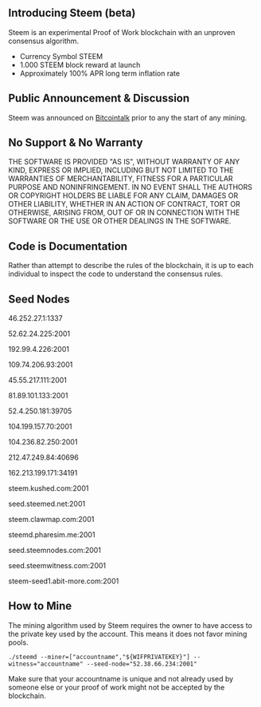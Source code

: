 Introducing Steem (beta)
-----------------

Steem is an experimental Proof of Work blockchain with an unproven consensus
algorithm. 

  - Currency Symbol STEEM 
  - 1.000 STEEM block reward at launch
  - Approximately 100% APR long term inflation rate

Public Announcement & Discussion
--------------------------------

Steem was announced on [Bitcointalk](https://bitcointalk.org/index.php?topic=1410943.new) prior to
any the start of any mining.  

No Support & No Warranty 
------------------------
THE SOFTWARE IS PROVIDED "AS IS", WITHOUT WARRANTY OF ANY KIND, EXPRESS OR
IMPLIED, INCLUDING BUT NOT LIMITED TO THE WARRANTIES OF MERCHANTABILITY,
FITNESS FOR A PARTICULAR PURPOSE AND NONINFRINGEMENT. IN NO EVENT SHALL THE
AUTHORS OR COPYRIGHT HOLDERS BE LIABLE FOR ANY CLAIM, DAMAGES OR OTHER
LIABILITY, WHETHER IN AN ACTION OF CONTRACT, TORT OR OTHERWISE, ARISING FROM,
OUT OF OR IN CONNECTION WITH THE SOFTWARE OR THE USE OR OTHER DEALINGS IN
THE SOFTWARE.

Code is Documentation
---------------------

Rather than attempt to describe the rules of the blockchain, it is up to
each individual to inspect the code to understand the consensus rules.  

Seed Nodes
----------

46.252.27.1:1337

52.62.24.225:2001

192.99.4.226:2001

109.74.206.93:2001

45.55.217.111:2001

81.89.101.133:2001

52.4.250.181:39705

104.199.157.70:2001

104.236.82.250:2001

212.47.249.84:40696

162.213.199.171:34191

steem.kushed.com:2001

seed.steemed.net:2001

steem.clawmap.com:2001

steemd.pharesim.me:2001

seed.steemnodes.com:2001

seed.steemwitness.com:2001

steem-seed1.abit-more.com:2001


How to Mine
-----------

The mining algorithm used by Steem requires the owner to have access to the private key
used by the account. This means it does not favor mining pools.

    ./steemd --miner=["accountname","${WIFPRIVATEKEY}"] --witness="accountname" --seed-node="52.38.66.234:2001"

Make sure that your accountname is unique and not already used by someone else or your proof of work
might not be accepted by the blockchain.
